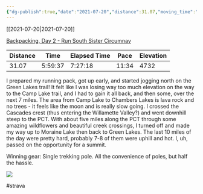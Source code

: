 ```yaml
---
{"dg-publish":true,"date":"2021-07-20","distance":31.07,"moving_time":"5:59:37","elapsed_time":"7:27:18","pace":"11:34","total_elevation_gain":4732,"url":"https://www.strava.com/activities/5665864970","permalink":"/01-personal/strava/2021-07-20-backpacking-day-2-run-south-sister-circumnav/","dgPassFrontmatter":true}
---
```



[[2021-07-20\|2021-07-20]]

[Backpacking, Day 2 - Run South Sister Circumnav](https://www.strava.com/activities/5665864970)

| Distance | Time    | Elapsed Time | Pace  | Elevation |
| -------- | ------- | ------------ | ----- | --------- |
| 31.07    | 5:59:37 | 7:27:18      | 11:34 | 4732      |


I prepared my running pack, got up early, and started jogging north on the Green Lakes trail! It felt like I was losing way too much elevation on the way to the Camp Lake trail, and I had to gain it all back, and then some, over the next 7 miles. The area from Camp Lake to Chambers Lakes is lava rock and no trees - it feels like the moon and is really slow going. I crossed the Cascades crest (thus entering the Willamette Valley?) and went downhill steep to the PCT. With about five miles along the PCT through some amazing wildflowers and beautiful creek crossings, I turned off and made my way up to Moraine Lake then back to Green Lakes. The last 10 miles of the day were pretty hard, probably 7-8 of them were uphill and hot. I, uh, passed on the opportunity for a summit.

Winning gear: Single trekking pole. All the convenience of poles, but half the hassle.
    
![](https://dgtzuqphqg23d.cloudfront.net/_EmaBkx2iv4ZHe6NmKMAwYeqPqsv4_2lb8RV452DK5U-768x576.jpg)

    

#strava
